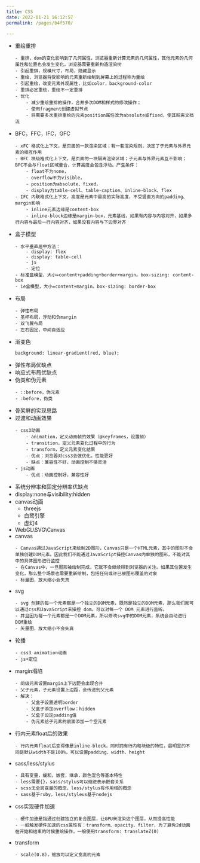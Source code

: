 ```yaml
---
title: CSS
date: 2022-01-21 16:12:57
permalink: /pages/b4f570/

---
```


- 重绘重排
    ```
    - 重排，dom的变化影响到了几何属性，浏览器重新计算元素的几何属性，其他元素的几何属性和位置也会发生变化，浏览器需要重新构造渲染树
    - 引起重排，规模尺寸，布局，隐藏显示
    - 重绘，浏览器将受影响的元素重新绘制到屏幕上的过程称为重绘
    - 引起重绘，改变元素外观属性，比如color，background-color
    - 重排必定重绘，重绘不一定重排
    - 优化
        - 减少重绘重排的操作，合并多次DOM和样式的修改操作；
        - 使用fragment创建虚拟节点
        - 将需要多次重排重绘的元素position属性改为absolute或fixed，使其脱离文档流
    ```
- BFC，FFC，IFC，GFC
    ```
    - xFC 格式化上下文，是页面的一款渲染区域；有一套渲染规则，决定了子元素与外界元素的相互作用
    - BFC 块级格式化上下文，是页面的一块隔离渲染区域；子元素与外界元素互不影响；BFC不会与float区域重合，计算高度会包含浮动。产生条件：
        - float不为none，
        - overflow不为visible，
        - position为absolute、fixed，
        - display为table-cell、table-caption、inline-block、flex
    - IFC 内联格式化上下文，高度是元素中最高的实际高度，不受竖直方向的padding、margin影响
        - inline元素边缘是content-box
        - inline-block边缘是margin-box，元素基线，如果有内容与内容对齐，如果多行内容与最后一行内容对齐，如果没有内容与下边界对齐
    ```
- 盒子模型
    ```
    - 水平垂直居中方法：
        - display: flex
        - display: table-cell
        - js
        - 定位
    - 标准盒模型，大小=content+padding+border+margin。box-sizing: content-box
    - ie盒模型，大小=content+margin。box-sizing: border-box
    ```
- 布局
    ```
    - 弹性布局
    - 圣杯布局，浮动和负margin
    - 双飞翼布局
    - 左右固定，中间自适应
    ```
- 渐变色
    ```
    background: linear-gradient(red, blue);
    ```
- 弹性布局优缺点
- 响应式布局优缺点
- 伪类和伪元素
    ```
    - ::before，伪元素
    - :before，伪类
    ```
- 骨架屏的实现思路
- 过渡和动画效果
    ```
    - css3动画
        - animation，定义动画帧的效果（@keyframes，设置帧）
        - transition，定义元素变化过程中的行为
        - transform，定义元素变化结果
        - 优点：浏览器对css3会做优化，性能更好
        - 缺点：兼容性不好，动画控制不够灵活
    - js动画
        - 优点：动画控制好，兼容性好
    ```
- 系统分辨率和固定分辨率优缺点
- display:none与visibility:hidden
- canvas动画
    - threejs
    - 白鹭引擎
    - 虚幻4
- WebGL\SVG\Canvas
- canvas
    ```
    - Canvas通过JavaScript来绘制2D图形，Canvas只是一个HTML元素，其中的图形不会单独创建DOM元素。因此我们不能通过JavaScript操控Canvas内单独的图形，不能对其中的具体图形进行监控
    - 在Canvas中，一旦图形被绘制完成，它就不会继续得到浏览器的关注。如果其位置发生变化，那么整个场景也需要重新绘制，包括任何或许已被图形覆盖的对象
    - 标量图，放大缩小会失真
    ```
- svg
    ```
    - svg 创建的每一个元素都是一个独立的DOM元素，既然是独立的DOM元素，那么我们就可以通过css和JavaScript来操控 dom。可以对每一个 DOM 元素进行监听。
    - 并且因为每一个元素都是一个DOM元素，所以修改svg中的DOM元素，系统会自动进行DOM重绘
    - 矢量图，放大缩小不会失真
    ```
- 轮播
    ```
    - css3 animation动画
    - js+定位
    ```
- margin塌陷
    ```
    - 同级元素设置margin上下边距会出现合并
    - 父子元素，子元素设置上边距，会传递到父元素
    - 解决：
        - 父盒子设置透明border
        - 父盒子添加overflow：hidden
        - 父盒子设定padding值
        - 伪元素给子元素的前面添加一个空元素
    ```
- 行内元素float后的效果
    ```
    - 行内元素float后变得像是inline-block，同时拥有行内和块级的特性，最明显的不同是默认width不是100%，可以设置padding、width、height
    ```
- sass/less/stylus
    ```
    - 具有变量，缓和，嵌套，继承，颜色混合等基本特性
    - less需要{}，sass/stylus可以缩进表示嵌套关系
    - scss无全局变量的概念，less/stylus有作用域的概念
    - sass基于ruby，less/styleus基于nodejs
    ```
- css实现硬件加速
    ```
    - 硬件加速是指通过创建独立的复合图层，让GPU来渲染这个图层，从而提高性能
    - 一般触发硬件加速的css属性有：transform、opacity、filter，为了避免2d动画在开始和结束的时候重绘操作，一般使用transform: translateZ(0)
    ```
- transform
    ```
    - scale(0.8)，缩放可以定义宽高的元素
    ```